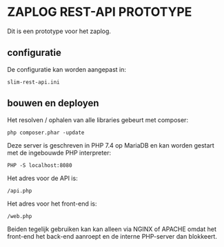 # ZAPLOG REST-API PROTOTYPE

Dit is een prototype voor het zaplog. 
## configuratie

De configuratie kan worden aangepast in:
 
    slim-rest-api.ini 

## bouwen en deployen 

Het resolven / ophalen van alle libraries gebeurt met composer:

    php composer.phar -update

Deze server is geschreven in PHP 7.4 op MariaDB en kan worden gestart met de ingebouwde PHP interpreter:

    PHP -S localhost:8080
    
Het adres voor de API is:

    /api.php
    
Het adres voor het front-end is:

    /web.php

Beiden tegelijk gebruiken kan kan alleen via NGINX of APACHE omdat het front-end 
het back-end aanroept en de interne PHP-server dan blokkeert.